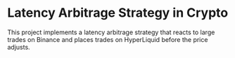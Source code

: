 # Latency Arbitrage Strategy in Crypto

This project implements a latency arbitrage strategy that reacts to large trades on Binance and places trades on HyperLiquid before the price adjusts.
